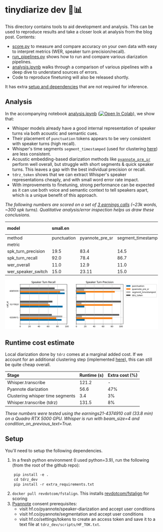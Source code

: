 # tinydiarize dev 🔨📊

This directory contains tools to aid development and analysis. This can be used to reproduce results and take a closer look at analysis from the blog post. Contents:
- [score.py](score.py) to measure and compare accuracy on your own data with easy to interpret metrics (WER, speaker turn precision/recall).
- [run_pipelines.py](scripts/run_pipelines.py) shows how to run and compare various diarization pipelines.
- [analysis.ipynb](https://nbviewer.org/github/akashmjn/tinydiarize/blob/main/tdrz_dev/notebooks/analysis.ipynb) walks through a comparison of various pipelines with a deep dive to understand sources of errors.
- Code to reproduce finetuning will also be released shortly.

It has extra [setup and dependencies](#setup) that are not required for inference.

## Analysis 

In the accompanying notebook [analysis.ipynb](https://nbviewer.org/github/akashmjn/tinydiarize/blob/main/tdrz_dev/notebooks/analysis.ipynb) ([![Open In Colab](https://colab.research.google.com/assets/colab-badge.svg)](https://colab.research.google.com/github/akashmjn/tinydiarize/blob/main/tdrz_dev/notebooks/analysis.ipynb)), we show that:
- Whisper models already have a good internal representation of speaker turns via both acoustic and semantic cues.
- Their placement of `punctuation` tokens appears to be very consistent with speaker turns (high recall).
- Whisper's time segments `segment_timestamped` (used for clustering [here](https://huggingface.co/spaces/vumichien/Whisper_speaker_diarization)) are less consistent.
- Acoustic embedding-based diarization methods like [`pyannote_pre_sr`](https://github.com/pyannote/pyannote-audio) perform well overall, but struggle with short segments & quick speaker turns. This leaves a gap with the best individual precision or recall.
- `tdrz_token` shows that we can extract Whisper's speaker representations cheaply, and with small word error rate impact.
- With improvements to finetuning, strong performance can be expected as it can use both voice and semantic context to tell speakers apart, which is a unique benefit of this approach.

*The following numbers are scored on a set of [3 earnings calls](https://github.com/revdotcom/speech-datasets/tree/main/earnings21) (~23k words, ~300 spk turns). Qualitative analysis/error inspection helps us draw these conclusions.*

|model|small.en| | |small.en-tdrz|
|:----|:----|:----|:----|:----|
|method|punctuation|pyannote_pre_sr|segment_timestamped|tdrz_token|
|metric| | | | |
|spk_turn_precision|19.5|83.4|14.5|97.7|
|spk_turn_recall|92.0|78.4|86.7|70.8|
|wer_overall|11.0|12.9|11.0|10.3|
|wer_speaker_switch|15.0|23.11|15.0|15.5|

![metrics](barplots.png)

## Runtime cost estimate

Local diarization done by `tdrz` comes at a marginal added cost. If we account for an additional clustering step (implemented [here](scripts/diarize_post_sr.py)), this can still be quite cheap overall.

|Stage|Runtime (s)|Extra cost (%)|
|:----|:----|:----|
|Whisper.transcribe|121.2|-|
|Pyannote diarization|56.6|47%|
|Clustering whisper time segments|3.4|3%|
|Whisper.transcribe (tdrz)|131.5|8%|

*These numbers were tested using the earnings21-4374910 call (33.8 min) on a Quadro RTX 5000 GPU. Whisper is run with beam_size=4 and condition_on_previous_text=True.*

## Setup

You'll need to setup the following dependencies.

1. In a fresh python environment (I used python=3.9), run the following (from the root of the github repo):
```
    pip install -e .                       
    cd tdrz_dev
    pip install -r extra_requirements.txt
```
2. `docker pull revdotcom/fstalign`. This installs [revdotcom/fstalign](https://github.com/revdotcom/fstalign) for scoring
3. [Pyannote](https://github.com/pyannote/pyannote-audio) consent prerequisites:
    - visit hf.co/pyannote/speaker-diarization and accept user conditions
    - visit hf.co/pyannote/segmentation and accept user conditions
    - visit hf.co/settings/tokens to create an access token and save it to a text file at `tdrz_dev/scripts/HF_TOK.txt`.
